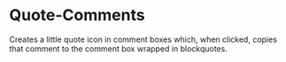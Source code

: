# Quote-Comments
Creates a little quote icon in comment boxes which, when clicked, copies that comment to the comment box wrapped in blockquotes.
